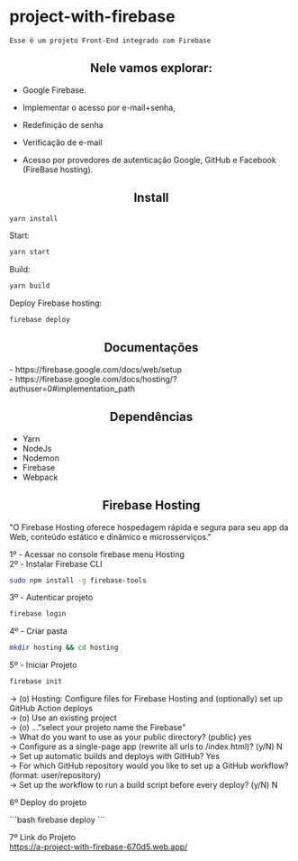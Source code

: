# project-with-firebase

```
Esse é um projeto Front-End integrado com Firebase
```


<h2 align="center">Nele vamos explorar:</h2>

- Google Firebase.

- Implementar o acesso por e-mail+senha, 

- Redefinição de senha

- Verificação de e-mail 

- Acesso por provedores de autenticação Google, GitHub e Facebook (FireBase hosting).

<h2 align="center">Install</h2>

```bash
yarn install
```

Start:

```bash
yarn start
```

Build:

```bash
yarn build
```

Deploy Firebase hosting:

```bash
firebase deploy
```

<h2 align="center">Documentações</h2>
- https://firebase.google.com/docs/web/setup <br>
- https://firebase.google.com/docs/hosting/?authuser=0#implementation_path


<h2 align="center">Dependências</h2>

- Yarn
- NodeJs
- Nodemon
- Firebase
- Webpack

<h2 align="center">Firebase Hosting</h2>
<p>"O Firebase Hosting oferece hospedagem rápida e segura para seu app da Web, conteúdo estático e dinâmico e microsserviços." </p>
1º - Acessar no console firebase menu Hosting<br>
2º - Instalar Firebase CLI<br>

```bash
sudo npm install -g firebase-tools
```
<p></p>
3º - Autenticar projeto<br>

```bash
firebase login
```
<p></p>

4º - Criar pasta<br>

```bash
mkdir hosting && cd hosting
```
<p></p>

5º - Iniciar Projeto<br>

```bash
firebase init
```
<p></p>

-> (o) Hosting: Configure files for Firebase Hosting and (optionally) set up GitHub Action deploys<br>
-> (o) Use an existing project<br>
-> (o) ..."select your projeto name the Firebase"<br>
-> What do you want to use as your public directory? (public) yes<br>
-> Configure as a single-page app (rewrite all urls to /index.html)? (y/N) N<br>
-> Set up automatic builds and deploys with GitHub? Yes<br>
->  For which GitHub repository would you like to set up a GitHub workflow? (format: user/repository)<br>
-> Set up the workflow to run a build script before every deploy? (y/N) N<br>


6º  Deploy do projeto<br>
<p></p>
```bash
firebase deploy
```
<p></p>

7º Link do Projeto<br>
https://a-project-with-firebase-670d5.web.app/
